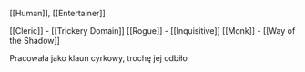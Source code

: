 [[Human]], [[Entertainer]]

[[Cleric]] - [[Trickery Domain]]
[[Rogue]] - [[Inquisitive]]
[[Monk]] - [[Way of the Shadow]]

Pracowała jako klaun cyrkowy, trochę jej odbiło

